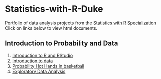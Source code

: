 # Statistics-with-R-Duke

Portfolio of data analysis projects from the [Statistics with R Specialization](https://www.coursera.org/specializations/statistics#about)
Click on links below to view html documents.

## Introduction to Probability and Data
1. [Introduction to R and RStudio](http://htmlpreview.github.io/?https://github.com/FabianPeri/Statistics-with-R-Duke/blob/master/01%20-%20Probability%20and%20Data/01_-_Introduction_to_R_and_RStudio.html)
2. [Introduction to data](http://htmlpreview.github.io/?https://github.com/FabianPeri/Statistics-with-R-Duke/blob/master/01%20-%20Probability%20and%20Data/02_-_Introduction_to_data.html)
3. [Probability Hot Hands in basketball](http://htmlpreview.github.io/?https://github.com/FabianPeri/Statistics-with-R-Duke/blob/master/01%20-%20Probability%20and%20Data/03_-_Probability_Hot_Hands_in_basketball.html)
4. [Exploratory Data Analysis](http://htmlpreview.github.io/?https://github.com/FabianPeri/Statistics-with-R-Duke/blob/master/01%20-%20Probability%20and%20Data/04_-_Exploratory_Data_Analysis.html)

